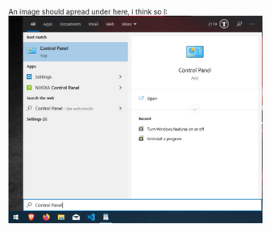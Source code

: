An image should apread under here, i think so I:
![control panel](https://github.com/8bitNrd/8bitnrd.github.io/blob/master/Pages/Enable%20Hyper-V/img/controlPanel.jpg)
